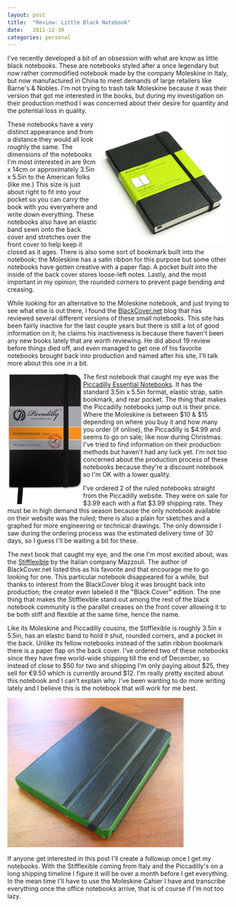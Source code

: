 ```yaml
---
layout: post
title:  "Review: Little Black Notebook"
date:   2011-12-30
categories: personal
---
```



I've recently developed a bit of an obsession with what are know as little black notebooks. These are notebooks styled after a once legendary but now rather commodified notebook made by the company Moleskine in Italy, but now manufactured in China to meet demands of large retailers like Barne's & Nobles. I'm not trying to trash talk Moleskine because it was their version that got me interested in the books, but during my investigation on their production method I was concerned about their desire for quantity and the potential loss in quality.

<img style="float:right" src="/images/moleskine_pocket_plain_notebook.gif" />These notebooks have a very distinct appearance and from a distance they would all look roughly the same. The dimensions of the notebooks I'm most interested in are 9cm x 14cm or approximately 3.5in x 5.5in to the American folks (like me.) This size is just about right to fit into your pocket so you can carry the book with you everywhere and write down everything. These notebooks also have an elastic band sewn onto the back cover and stretches over the front cover to help keep it closed as it ages. There is also some sort of bookmark built into the notebook; the Moleskine has a satin ribbon for this purpose but some other notebooks have gotten creative with a paper flap. A pocket built into the inside of the back cover stores loose-left notes. Lastly, and the most important in my opinion, the rounded corners to prevent page bending and creasing.

While looking for an alternative to the Moleskine notebook, and just trying to see what else is out there, I found the [BlackCover.net](http://blackcover.net/) blog that has reviewed several different versions of these small notebooks. This site has been fairly inactive for the last couple years but there is still a lot of good information on it; he claims his inactiveness is because there haven't been any new books lately that are worth reviewing. He did about 19 review before things died off, and even managed to get one of his favorite notebooks brought back into production and named after his site, I'll talk more about this one in a bit.

<img style="float:left" src="/images/z-ruled-172x300.jpg" />The first notebook that caught my eye was the [Piccadilly Essential Notebooks](http://piccadillyinc.com/products/notebooks). It has the standard 3.5in x 5.5in format, elastic strap, satin bookmark, and rear pocket. The thing that makes the Piccadilly notebooks jump out is their price. Where the Moleskine is between $10 & $15 depending on where you buy it and how many you order (if online), the Piccadilly is $4.99 and seems to go on sale; like now during Christmas. I've tried to find information on their production methods but haven't had any luck yet. I'm not too concerned about the production process of these notebooks because they're a discount notebook so I'm OK with a lower quality.

I've ordered 2 of the ruled notebooks straight from the Piccadilly website. They were on sale for $3.99 each with a flat $3.99 shipping rate. They must be in high demand this season because the only notebook available on their website was the ruled; there is also a plain for sketches and a graphed for more engineering or technical drawings. The only downside I saw during the ordering process was the estimated delivery time of 30 days, so I guess I'll be waiting a bit for these.

The next book that caught my eye, and the one I'm most excited about, was the [Stifflexible](http://shop.mazzuoli.it/prodotto/3351/GM365-080416/blackcover.html) by the Italian company Mazzouli. The author of BlackCover.net listed this as his favorite and that encourage me to go looking for one. This particular notebook disappeared for a while, but thanks to interest from the BlackCover blog it was brought back into production; the creator even labeled it the "Black Cover" edition. The one thing that makes the Stifflexible stand out among the rest of the black notebook community is the parallel creases on the front cover allowing it to be both stiff and flexible at the same time, hence the name.

Like its Moleskine and Piccadilly cousins, the Stifflexible is roughly 3.5in x 5.5in, has an elastic band to hold it shut, rounded corners, and a pocket in the back. Unlike its fellow notebooks instead of the satin ribbon bookmark there is a paper flap on the back cover. I've ordered two of these notebooks since they have free world-wide shipping till the end of December, so instead of close to $50 for two and shipping I'm only paying about $25, they sell for €9.50 which is currently around $12. I'm really pretty excited about this notebook and I can't explain why. I've been wanting to do more writing lately and I believe this is the notebook that will work for me best.

<img style="float:center" src="/images/stifflexible.jpg" />

If anyone get interested in this post I'll create a followup once I get my notebooks. With the Stifflexible coming from Italy and the Piccadilly's on a long shipping timeline I figure it will be over a month before I get everything. In the mean time I'll have to use the Moleskine Cahier I have and transcribe everything once the office notebooks arrive, that is of course if I'm not too lazy.